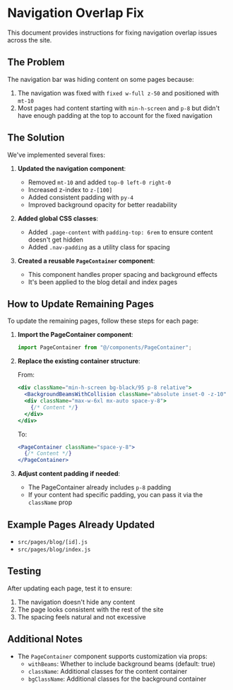 # Navigation Overlap Fix

This document provides instructions for fixing navigation overlap issues across the site.

## The Problem

The navigation bar was hiding content on some pages because:
1. The navigation was fixed with `fixed w-full z-50` and positioned with `mt-10`
2. Most pages had content starting with `min-h-screen` and `p-8` but didn't have enough padding at the top to account for the fixed navigation

## The Solution

We've implemented several fixes:

1. **Updated the navigation component**:
   - Removed `mt-10` and added `top-0 left-0 right-0`
   - Increased z-index to `z-[100]`
   - Added consistent padding with `py-4`
   - Improved background opacity for better readability

2. **Added global CSS classes**:
   - Added `.page-content` with `padding-top: 6rem` to ensure content doesn't get hidden
   - Added `.nav-padding` as a utility class for spacing

3. **Created a reusable `PageContainer` component**:
   - This component handles proper spacing and background effects
   - It's been applied to the blog detail and index pages

## How to Update Remaining Pages

To update the remaining pages, follow these steps for each page:

1. **Import the PageContainer component**:
   ```javascript
   import PageContainer from "@/components/PageContainer";
   ```

2. **Replace the existing container structure**:

   From:
   ```jsx
   <div className="min-h-screen bg-black/95 p-8 relative">
     <BackgroundBeamsWithCollision className="absolute inset-0 -z-10" />
     <div className="max-w-6xl mx-auto space-y-8">
       {/* Content */}
     </div>
   </div>
   ```

   To:
   ```jsx
   <PageContainer className="space-y-8">
     {/* Content */}
   </PageContainer>
   ```

3. **Adjust content padding if needed**:
   - The PageContainer already includes `p-8` padding
   - If your content had specific padding, you can pass it via the `className` prop

## Example Pages Already Updated

- `src/pages/blog/[id].js`
- `src/pages/blog/index.js`

## Testing

After updating each page, test it to ensure:
1. The navigation doesn't hide any content
2. The page looks consistent with the rest of the site
3. The spacing feels natural and not excessive

## Additional Notes

- The `PageContainer` component supports customization via props:
  - `withBeams`: Whether to include background beams (default: true)
  - `className`: Additional classes for the content container
  - `bgClassName`: Additional classes for the background container 